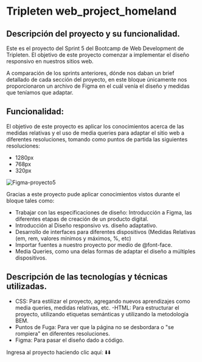 # Tripleten web_project_homeland

## Descripción del proyecto y su funcionalidad.
Este es el proyecto del Sprint 5 del Bootcamp de Web Development de Tripleten. El objetivo de este proyecto comenzar a implementar el diseño responsivo en nuestros sitios web.

A comparación de los sprints anteriores, dónde nos daban un brief detallado de cada sección del proyecto, en este bloque únicamente nos proporcionaron un archivo de Figma en el cuál venía el diseño y medidas que teníamos que adaptar.

## Funcionalidad:
El objetivo de este proyecto es aplicar los conocimientos acerca de las medidas relativas y el uso de media queries para adaptar el sitio web a diferentes resoluciones, tomando como puntos de partida las siguientes resoluciones:
- 1280px
- 768px
- 320px
  
![Figma-proyecto5](https://github.com/heyzyanlml/web_project_homeland/assets/166194594/3bde7e34-14b0-4a33-b01e-3c01e770844b)

Gracias a este proyecto pude aplicar conocimientos vistos durante el bloque tales como:
- Trabajar con las especificaciones de diseño: Introducción a Figma, las diferentes etapas de creación de un producto digital.
- Introducción al Diseño responsivo vs. diseño adaptativo.
- Desarrollo de interfaces para diferentes dispositivos (Medidas Relativas (em, rem, valores mínimos y máximos, %, etc)
- Importar fuentes a nuestro proyecto por medio de @font-face.
- Media Queries, como una delas formas de adaptar el diseño a múltiples dispositivos.

## Descripción de las tecnologías y técnicas utilizadas.
- CSS: Para estilizar el proyecto, agregando nuevos aprendizajes como media queries, medidas relativas, etc.
-HTML: Para estructurar el proyecto, utilizando etiquetas semánticas y utilizando la metodología BEM.
- Puntos de Fuga: Para ver que la página no se desbordara o "se rompiera" en diferentes resoluciones.
- Figma: Para pasar el diseño dado a código.

Ingresa al proyecto haciendo clic aquí: :arrow_down::arrow_down:
